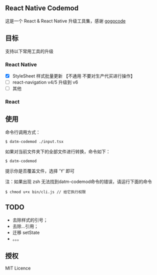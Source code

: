 React Native Codemod 
-----------------

这是一个 React & React Native 升级工具集，感谢 [gogocode]()

## 目标

支持以下常用工具的升级

### React Native

- [x] StyleSheet 样式批量更新 【不通用 不要对生产代买进行操作】
- [ ] react-navigation  v4/5 升级到 v6
- [ ] 其他

### React

## 使用

命令行调用方式：

```
$ datm-codemod ./input.tsx
```

如果对当前文件夹下的全部文件进行转换，命令如下：

```
$ datm-codemod
```

提示你是否覆盖文件，选择 'Y’ 即可

注：如果出现 zsh 无法找到datm-codemod命令的错误，请运行下面的命令

```
$ chmod u+x bin/cli.js // 给它执行权限
```

## TODO

- 去除样式的引号；
- 去除...引用；
- 迁移 setState
- 。。。


## 授权

MIT Licence